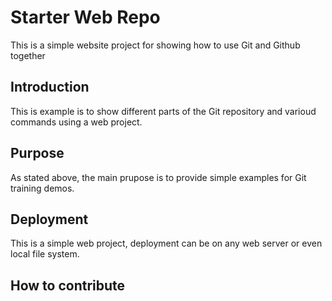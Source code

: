 # Starter Web Repo

This is a simple website project for showing how to use Git and Github together

## Introduction

This is example is to show different parts of the Git repository and varioud commands using a web project.

## Purpose

As stated above, the main prupose is to provide simple examples for Git training demos.

## Deployment

This is a simple web project, deployment can be on any web server or even local file system.

## How to contribute

